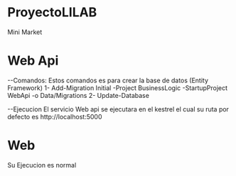 # ProyectoLILAB
Mini Market


# Web Api
--Comandos:
 Estos comandos es para crear la base de datos (Entity Framework)
1- Add-Migration Initial -Project BusinessLogic -StartupProject WebApi -o Data/Migrations
2- Update-Database

--Ejecucion
El servicio Web api se ejecutara en el kestrel el cual su ruta por defecto es http://localhost:5000


# Web
Su Ejecucion es normal

